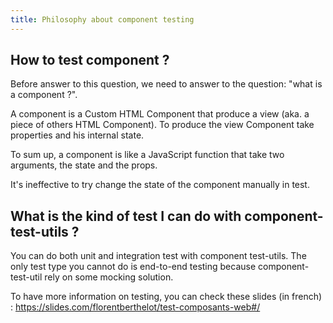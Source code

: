 ```yaml
---
title: Philosophy about component testing
---
```


## How to test component ?

Before answer to this question, we need to answer to the question: "what is a component ?".

A component is a Custom HTML Component that produce a view (aka. a piece of others HTML Component).
To produce the view Component take properties and his internal state.

To sum up, a component is like a JavaScript function that take two arguments, the state and the props.

It's ineffective to try change the state of the component manually in test.

## What is the kind of test I can do with component-test-utils ?

You can do both unit and integration test with component test-utils.
The only test type you cannot do is end-to-end testing because component-test-util rely on some mocking solution.

To have more information on testing, you can check these slides (in french) : https://slides.com/florentberthelot/test-composants-web#/
